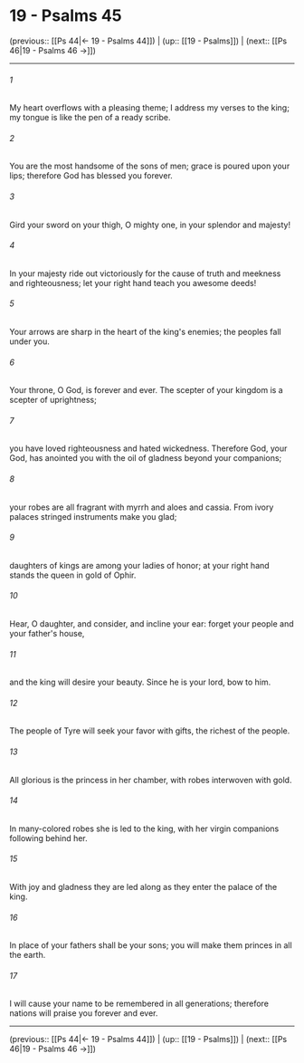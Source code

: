 # 19 - Psalms 45

(previous:: [[Ps 44|← 19 - Psalms 44]]) | (up:: [[19 - Psalms]]) | (next:: [[Ps 46|19 - Psalms 46 →]])

***


###### 1 
My heart overflows with a pleasing theme; I address my verses to the king; my tongue is like the pen of a ready scribe. 

###### 2 
You are the most handsome of the sons of men; grace is poured upon your lips; therefore God has blessed you forever. 

###### 3 
Gird your sword on your thigh, O mighty one, in your splendor and majesty! 

###### 4 
In your majesty ride out victoriously for the cause of truth and meekness and righteousness; let your right hand teach you awesome deeds! 

###### 5 
Your arrows are sharp in the heart of the king's enemies; the peoples fall under you. 

###### 6 
Your throne, O God, is forever and ever. The scepter of your kingdom is a scepter of uprightness; 

###### 7 
you have loved righteousness and hated wickedness. Therefore God, your God, has anointed you with the oil of gladness beyond your companions; 

###### 8 
your robes are all fragrant with myrrh and aloes and cassia. From ivory palaces stringed instruments make you glad; 

###### 9 
daughters of kings are among your ladies of honor; at your right hand stands the queen in gold of Ophir. 

###### 10 
Hear, O daughter, and consider, and incline your ear: forget your people and your father's house, 

###### 11 
and the king will desire your beauty. Since he is your lord, bow to him. 

###### 12 
The people of Tyre will seek your favor with gifts, the richest of the people. 

###### 13 
All glorious is the princess in her chamber, with robes interwoven with gold. 

###### 14 
In many-colored robes she is led to the king, with her virgin companions following behind her. 

###### 15 
With joy and gladness they are led along as they enter the palace of the king. 

###### 16 
In place of your fathers shall be your sons; you will make them princes in all the earth. 

###### 17 
I will cause your name to be remembered in all generations; therefore nations will praise you forever and ever.

***

(previous:: [[Ps 44|← 19 - Psalms 44]]) | (up:: [[19 - Psalms]]) | (next:: [[Ps 46|19 - Psalms 46 →]])
